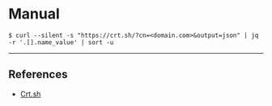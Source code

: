 # Manual

`$ curl --silent -s "https://crt.sh/?cn=<domain.com>&output=json" | jq -r '.[].name_value' | sort -u`

---
## References

- [Crt.sh](https://crt.sh)